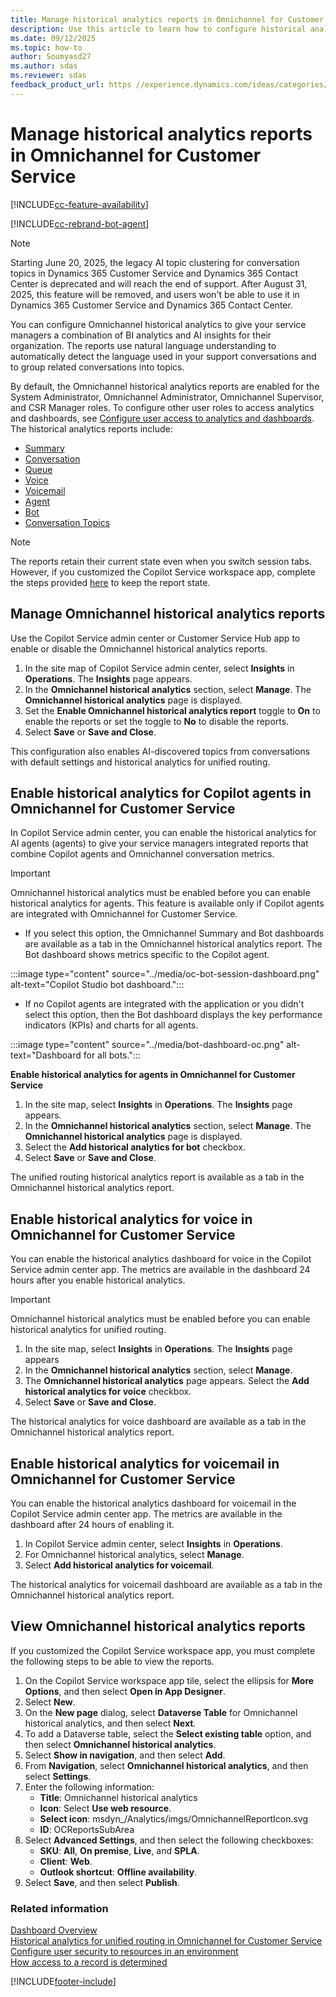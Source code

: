 ```yaml
---
title: Manage historical analytics reports in Omnichannel for Customer Service
description: Use this article to learn how to configure historical analytics reports for Omnichannel for Customer Service.
ms.date: 09/12/2025
ms.topic: how-to
author: Soumyasd27
ms.author: sdas
ms.reviewer: sdas
feedback_product_url: https //experience.dynamics.com/ideas/categories/list/?category=a7f4a807-de3b-eb11-a813-000d3a579c38&forum=b68e50a6-88d9-e811-a96b-000d3a1be7ad
---
```


# Manage historical analytics reports in Omnichannel for Customer Service

[!INCLUDE[cc-feature-availability](../../includes/cc-feature-availability.md)]

[!INCLUDE[cc-rebrand-bot-agent](../../includes/cc-rebrand-bot-agent.md)]

> [!NOTE]
> Starting June 20, 2025, the legacy AI topic clustering for conversation topics in Dynamics 365 Customer Service and Dynamics 365 Contact Center is deprecated and will reach the end of support. After August 31, 2025, this feature will be removed, and users won't be able to use it in Dynamics 365 Customer Service and Dynamics 365 Contact Center.

You can configure Omnichannel historical analytics to give your service managers a combination of BI analytics and AI insights for their organization. The reports use natural language understanding to automatically detect the language used in your support conversations and to group related conversations into topics.

By default, the Omnichannel historical analytics reports are enabled for the System Administrator, Omnichannel Administrator, Omnichannel Supervisor, and CSR Manager roles. To configure other user roles to access analytics and dashboards, see [Configure user access to analytics and dashboards](configure-customer-service-analytics-insights-csh.md#configure-user-access-to-analytics-and-dashboards).
The historical analytics reports include:

- [Summary](../use/omnichannel-summary-dashboard.md)
- [Conversation](../use/oc-conversation-dashboard.md)
- [Queue](../use/oc-queue-dashboard.md)
- [Voice](../use/voice-channel-reports-analytics.md)
- [Voicemail](../use/oc-voicemail-dashboard.md)
- [Agent](../use/agent-dashboard.md)
- [Bot](../use/oc-bot-dashboard.md)
- [Conversation Topics](../use/oc-conversation-topics-dashboard.md)

> [!NOTE]
> The reports retain their current state even when you switch session tabs. However, if you customized the Copilot Service workspace app, complete the steps provided [here](analytics_overview.md#keep-the-report-state-when-you-switch-session-tabs) to keep the report state.


## Manage Omnichannel historical analytics reports

Use the Copilot Service admin center or Customer Service Hub app to enable or disable the Omnichannel historical analytics reports.

1. In the site map of Copilot Service admin center, select **Insights** in **Operations**. The **Insights** page appears.
1. In the **Omnichannel historical analytics** section, select **Manage**. The **Omnichannel historical analytics** page is displayed.
1. Set the **Enable Omnichannel historical analytics report** toggle to **On** to enable the reports or set the toggle to **No** to disable the reports.
1. Select **Save** or **Save and Close**.

This configuration also enables AI-discovered topics from conversations with default settings and historical analytics for unified routing.

## Enable historical analytics for Copilot agents in Omnichannel for Customer Service

In Copilot Service admin center, you can enable the historical analytics for AI agents (agents) to give your service managers integrated reports that combine Copilot agents and Omnichannel conversation metrics.

> [!IMPORTANT]
>
> Omnichannel historical analytics must be enabled before you can enable historical analytics for agents. This feature is available only if Copilot agents are integrated with Omnichannel for Customer Service.

- If you select this option, the Omnichannel Summary and Bot dashboards are available as a tab in the Omnichannel historical analytics report. The Bot dashboard shows metrics specific to the Copilot agent.

 :::image type="content" source="../media/oc-bot-session-dashboard.png" alt-text="Copilot Studio bot dashboard.":::
  
- If no Copilot agents are integrated with the application or you didn't select this option, then the Bot dashboard displays the key performance indicators (KPIs) and charts for all agents.

 :::image type="content" source="../media/bot-dashboard-oc.png" alt-text="Dashboard for all bots.":::

**Enable historical analytics for agents in Omnichannel for Customer Service**

1. In the site map, select **Insights** in **Operations**. The **Insights** page appears.
1. In the **Omnichannel historical analytics** section, select **Manage**. The **Omnichannel historical analytics** page is displayed. 
1. Select the **Add historical analytics for bot** checkbox.
1. Select **Save** or **Save and Close**.

The unified routing historical analytics report is available as a tab in the Omnichannel historical analytics report.

## Enable historical analytics for voice in Omnichannel for Customer Service

You can enable the historical analytics dashboard for voice in the Copilot Service admin center app. The metrics are available in the dashboard 24 hours after you enable historical analytics.

> [!IMPORTANT]
>
> Omnichannel historical analytics must be enabled before you can enable historical analytics for unified routing.

1. In the site map, select **Insights** in **Operations**. The **Insights** page appears
1. In the **Omnichannel historical analytics** section, select **Manage**.
1. The **Omnichannel historical analytics** page appears. Select the **Add historical analytics for voice** checkbox.
1. Select **Save** or **Save and Close**.

The historical analytics for voice dashboard are available as a tab in the Omnichannel historical analytics report.

## Enable historical analytics for voicemail in Omnichannel for Customer Service

You can enable the historical analytics dashboard for voicemail in the Copilot Service admin center app. The metrics are available in the dashboard after 24 hours of enabling it.

1. In Copilot Service admin center, select **Insights** in **Operations**.
1. For Omnichannel historical analytics, select **Manage**.
1. Select **Add historical analytics for voicemail**.

The historical analytics for voicemail dashboard are available as a tab in the Omnichannel historical analytics report.

## View Omnichannel historical analytics reports

If you customized the Copilot Service workspace app, you must complete the following steps to be able to view the reports.

1. On the Copilot Service workspace app tile, select the ellipsis for **More Options**, and then select **Open in App Designer**.
1. Select **New**.
1. On the **New page** dialog, select **Dataverse Table** for Omnichannel historical analytics, and then select **Next**.
1. To add a Dataverse table, select the **Select existing table** option, and then select **Omnichannel historical analytics**.
1. Select **Show in navigation**, and then select **Add**.
1. From **Navigation**, select **Omnichannel historical analytics**, and then select **Settings**.
1. Enter the following information:
    - **Title**: Omnichannel historical analytics
    - **Icon**: Select **Use web resource**.
    - **Select icon**: msdyn_/Analytics/imgs/OmnichannelReportIcon.svg
    - **ID**: OCReportsSubArea
1. Select **Advanced Settings**, and then select the following checkboxes:
    - **SKU**: **All**, **On premise**, **Live**, and **SPLA**.
    - **Client**: **Web**.
    - **Outlook shortcut**: **Offline availability**.
1. Select **Save**, and then select **Publish**.

### Related information

[Dashboard Overview](../use/customer-service-analytics-insights-csh.md)  
[Historical analytics for unified routing in Omnichannel for Customer Service](../use/oc-historical-analytics-unified-routing.md)  
[Configure user security to resources in an environment](/power-platform/admin/database-security)  
[How access to a record is determined](/power-platform/admin/how-record-access-determined)  

[!INCLUDE[footer-include](../../includes/footer-banner.md)]
